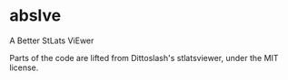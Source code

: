 # abslve
A Better StLats ViEwer

Parts of the code are lifted from Dittoslash's stlatsviewer, under the MIT 
license.